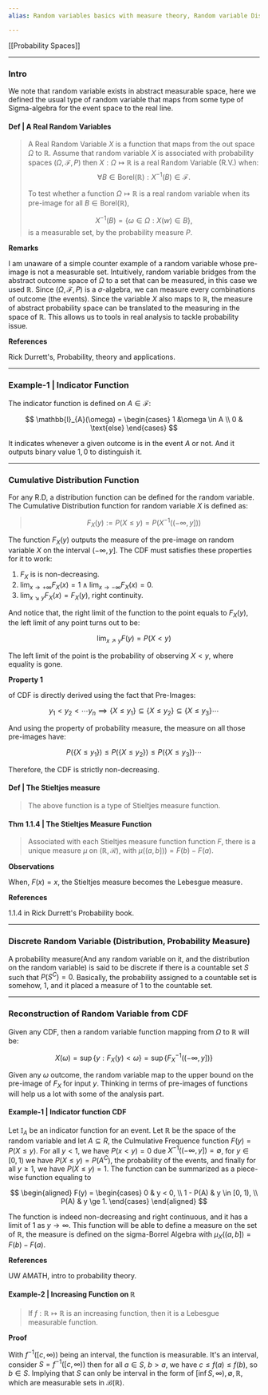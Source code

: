 ```yaml
---
alias: Random variables basics with measure theory, Random variable Distribution function

---
```

[[Probability Spaces]]


---
### **Intro**

We note that random variable exists in abstract measurable space, here we defined the usual type of random variable that maps from some type of Sigma-algebra for the event space to the real line. 

#### **Def | A Real Random Variables**
> A Real Random Variable $X$ is a function that maps from the out space $\Omega$ to $\mathbb{R}$. Assume that random variable $X$ is associated with probability spaces $(\Omega, \mathcal{F}, P)$ then $X:\Omega \mapsto \mathbb{R}$ is a real Random Variable (R.V.) when: 
> $$
> \forall B\in \text{Borel}(\mathbb{R}): X^{-1}(B) \in \mathcal{F}.
> $$
> 
> To test whether a function $\Omega \mapsto \mathbb R$ is a real random variable when its pre-image for all $B\in \text{Borel}(\mathbb R)$, 
> 
> $$
> X^{-1}(B) = \{\omega \in \Omega: X(w) \in B\},
> $$
> is a measurable set, by the probability measure $P$. 


**Remarks**

I am unaware of a simple counter example of a random variable whose pre-image is not a measurable set. 
Intuitively, random variable bridges from the abstract outcome space of $\Omega$ to a set that can be measured, in this case we used $\mathbb R$. 
Since $(\Omega, \mathcal F, P)$ is a $\sigma$-algebra, we can measure every combinations of outcome (the events). 
Since the variable $X$ also maps to $\mathbb R$, the measure of abstract probability space can be translated to the measuring in the space of $\mathbb R$. 
This allows us to tools in real analysis to tackle probability issue. 


**References**

Rick Durrett's, Probability, theory and applications. 

---
### **Example-1 | Indicator Function**

The indicator function is defined on $A\in \mathcal{F}$: 

$$
\mathbb{I}_{A}(\omega) = \begin{cases}
    1 &\omega \in A
    \\
    0 & \text{else}
\end{cases}
$$

It indicates whenever a given outcome is in the event $A$ or not. And it outputs binary value $1, 0$ to distinguish it. 


---
### **Cumulative Distribution Function**

For any R.D, a distribution function can be defined for the random variable. The Cumulative Distribution function for random variable $X$ is defined as: 

> $$
> F_{X}(y) := P(X \le y) = P(X^{-1}((-\infty, y]))
> $$

The function $F_X(y)$ outputs the measure of the pre-image on random variable $X$ on the interval $(-\infty, y]$. The CDF must satisfies these properties for it to work: 

1. $F_X$ is  is non-decreasing.
2. $\lim_{x\rightarrow + \infty} F_X(x) = 1 \wedge \lim_{x\rightarrow -\infty}F_X(x) = 0$. 
3. $\lim_{x\searrow y}F_X(x) = F_X(y)$, right continuity. 

And notice that, the right limit of the function to the point equals to $F_X(y)$, the left limit of any point turns out to be: 

$$
\lim_{x\nearrow y}F(y) = P(X < y)
$$

The left limit of the point is the probability of observing $X < y$, where equality is gone. 

**Property 1**

of CDF is directly derived using the fact that Pre-Images: 

$$
y_1 < y_2< \cdots y_n \implies \{X\le y_1\}\subseteq \{X\le y_2\} \subseteq\{X\le y_3\}\cdots
$$

And using the property of probability measure, the measure on all those pre-images have: 

$$
P(\{X\le y_1\})\le P(\{X\le y_2\}) \le P(\{X \le y_3\}) \cdots
$$

Therefore, the CDF is strictly non-decreasing. 

#### **Def | The Stieltjes measure**
> The above function is a type of Stieltjes measure function. 


#### **Thm 1.1.4 | The Stieltjes Measure Function**

> Associated with each Stieltjes measure function function $F$, there is a unique measure $\mu$ on $(\mathbb R, \mathcal R)$, with $\mu((a, b])) = F(b) - F(a)$. 

**Observations**

When, $F(x) = x$, the Stieltjes measure becomes the Lebesgue measure. 

**References**

1.1.4 in Rick Durrett's Probability book. 


---
### **Discrete Random Variable (Distribution, Probability Measure)**

A probability measure(And any random variable on it, and the distribution on the random variable) is said to be discrete if there is a countable set $S$ such that $P(S^C) = 0$. Basically, the probability assigned to a countable set is somehow, $1$, and it placed a measure of $1$ to the countable set. 

---
### **Reconstruction of Random Variable from CDF**

Given any CDF, then a random variable function mapping from $\Omega$ to $\mathbb{R}$ will be: 

$$
X(\omega) = \sup\{y : F_X(y) < \omega\} = \sup\{
        F^{-1}_X\left((-\infty, y]\right)
    \}
$$

Given any $\omega$ outcome, the random variable map to the upper bound on the pre-image of $F_X$ for input $y$. Thinking in terms of pre-images of functions will help us a lot with some of the analysis part. 


#### **Example-1 | Indicator function CDF**

Let $\mathbb I_A$ be an indicator function for an event. Let $\mathbb R$ be the space of the random variable and let $A\subseteq R$, the Culmulative Frequence function $F(y) = P(X \le y)$. For all $y < 1$, we have $P(x < y) = 0$ due $X^{-1}((-\infty, y]) = \emptyset$, for $y\in [0, 1)$ we have $P(X\le y) = P(A^C)$, the probability of the events, and finally for all $y\ge 1$, we have $P(X \le y) = 1$. The function can be summarized as a piece-wise function equaling to 

$$
\begin{aligned}
    F(y) = \begin{cases}
        0 & y < 0,
        \\
        1 - P(A) & y \in [0, 1),
        \\
        P(A) & y \ge 1.
    \end{cases}
\end{aligned}
$$

The function is indeed non-decreasing and right continuous, and it has a limit of $1$ as $y\rightarrow \infty$. This function will be able to define a measure on the set of $\mathbb R$, the measure is defined on the sigma-Borrel Algebra with $\mu_X((a, b]) = F(b) - F(a)$. 

**References**

UW AMATH, intro to probability theory. 


#### **Example-2 | Increasing Function on $\mathbb R$**

> If $f: \mathbb R\mapsto \mathbb R$  is an increasing function, then it is a Lebesgue measurable function. 

**Proof**

With $f^{-1}([c, \infty))$ being an interval, the function is measurable. It's an interval, consider $S = f^{-1}([c, \infty))$ then for all $a\in S$, $b > a$, we have $c \le f(a) \le f(b)$, so $b\in S$. Implying that $S$ can only be interval in the form of $[\inf S, \infty), \emptyset, \mathbb R$, which are measurable sets in $\mathcal B(\mathbb R)$. 